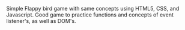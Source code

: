 Simple Flappy bird game with same concepts using HTML5, CSS, and Javascript. Good game to practice functions and concepts of event listener's, as well as DOM's. 
